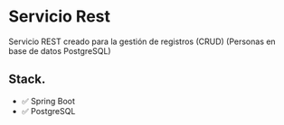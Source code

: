# Servicio Rest
Servicio REST creado para la gestión de registros (CRUD) (Personas en base de datos PostgreSQL)

## Stack.

 * :white_check_mark: Spring Boot
 * :white_check_mark: PostgreSQL



